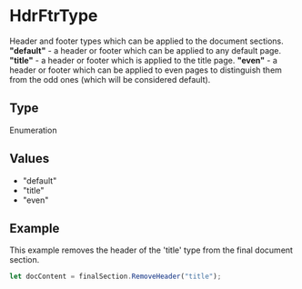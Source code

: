 # HdrFtrType

Header and footer types which can be applied to the document sections.
**"default"** - a header or footer which can be applied to any default page.
**"title"** - a header or footer which is applied to the title page.
**"even"** - a header or footer which can be applied to even pages to distinguish them from the odd ones (which will be considered default).

## Type

Enumeration

## Values

- "default"
- "title"
- "even"


## Example

This example removes the header of the 'title' type from the final document section.

```javascript editor-xlsx
let docContent = finalSection.RemoveHeader("title");
```
